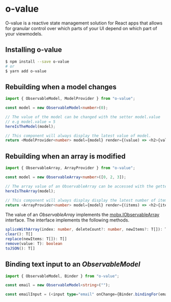# o-value

O-value is a reactive state management solution for React apps that allows for granular control over which parts of your UI depend on which part of your viewmodels.

## Installing o-value

```bash
$ npm install --save o-value
# or
$ yarn add o-value
```

## Rebuilding when a model changes

```typescript
import { ObservableModel, ModelProvider } from "o-value";

const model = new ObservableModel<number>(0);

// The value of the model can be changed with the setter model.value
// e.g model.value = 5
hereIsTheModel(model);

// This component will always display the latest value of model.
return <ModelProvider<number> model={model} render={(value) => <h2>{value}</h2>} />;
```

## Rebuilding when an array is modified

```typescript
import { ObservableArray, ArrayProvider } from "o-value";

const model = new ObservableArray<number>([0, 2, 3]);

// The array value of an ObservableArray can be accessed with the getter model.value
hereIsTheArray(model);

// This component will always display display the latest number of items in the array.
return <ArrayProvider<number> model={model} render={(items) => <h2>{items.length}</h2>} />;
```

The value of an _ObservableArray_ implements the [mobx.IObservableArray](https://github.com/mobxjs/mobx/blob/main/packages/mobx/src/types/observablearray.ts) interface. The interface implements the following methods.

```typescript
spliceWithArray(index: number, deleteCount?: number, newItems?: T[]): T[]
clear(): T[]
replace(newItems: T[]): T[]
remove(value: T): boolean
toJSON(): T[]
```

## Binding text input to an _ObservableModel_

```typescript
import { ObservableModel, Binder } from "o-value";

const email = new ObservableModel<string>("");

const emailInput = (<input type="email" onChange={Binder.bindingFor(email)}/>);
```